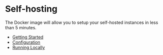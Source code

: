 # Self-hosting

The Docker image will allow you to setup your self-hosted instances in less than 5 minutes.

* [Getting Started](self-hosting/getting-started)
* [Configuration](self-hosting/configuration)
* [Running Locally](self-hosting/running-locally) <Badge text="example" type="warning"/>

